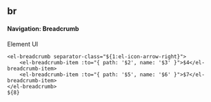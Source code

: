 ## br
#### Navigation: Breadcrumb
Element UI <el-breadcrumb>
```
<el-breadcrumb separator-class="${1:el-icon-arrow-right}">
	<el-breadcrumb-item :to="{ path: '$2', name: '$3' }">$4</el-breadcrumb-item>
	<el-breadcrumb-item :to="{ path: '$5', name: '$6' }">$7</el-breadcrumb-item>
</el-breadcrumb>
${8}
```
